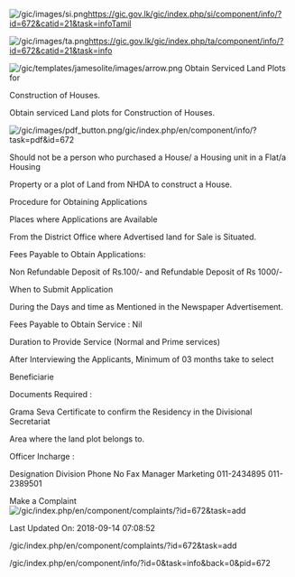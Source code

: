 <!-- Source: https://gic.gov.lk/gic/index.php/en/component/info/?id=672&catid=21&task=info -->

![/gic/images/si.png](/gic/images/si.png)https://gic.gov.lk/gic/index.php/si/component/info/?id=672&catid=21&task=infoTamil

![/gic/images/ta.png](/gic/images/ta.png)https://gic.gov.lk/gic/index.php/ta/component/info/?id=672&catid=21&task=info

![/gic/templates/jamesolite/images/arrow.png](/gic/templates/jamesolite/images/arrow.png) Obtain Serviced Land Plots for

Construction of Houses.

Obtain serviced Land plots for Construction of Houses.

![/gic/images/pdf_button.png](/gic/images/pdf_button.png)/gic/index.php/en/component/info/?task=pdf&id=672

Should not be a person who purchased a House/ a Housing unit in a Flat/a Housing

Property or a plot of Land from NHDA to construct a House.

Procedure for Obtaining Applications

Places where Applications are Available

From the District Office where Advertised land for Sale is Situated.

Fees Payable to Obtain Applications:

Non Refundable Deposit of Rs.100/- and Refundable Deposit of Rs 1000/-

When to Submit Application

During the Days and time as Mentioned in the Newspaper Advertisement.

Fees Payable to Obtain Service : Nil

Duration to Provide Service (Normal and Prime services)

After Interviewing the Applicants, Minimum of 03 months take to select

Beneficiarie

Documents Required :

Grama Seva Certificate to confirm the Residency in the Divisional Secretariat

Area where the land plot belongs to.

Officer Incharge :

Designation Division Phone No Fax Manager Marketing 011-2434895 011-2389501

Make a Complaint ![/gic/index.php/en/component/complaints/?id=672&task=add](/gic/index.php/en/component/complaints/?id=672&task=add)

Last Updated On: 2018-09-14 07:08:52

/gic/index.php/en/component/complaints/?id=672&task=add

/gic/index.php/en/component/info/?id=0&task=info&back=0&pid=672